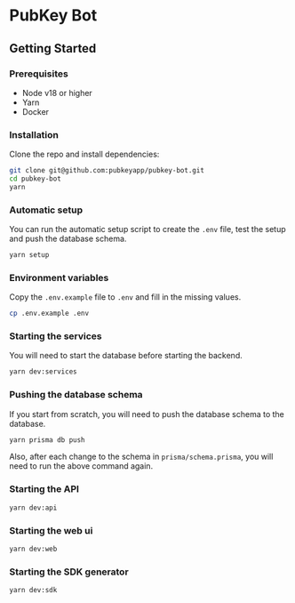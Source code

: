 # PubKey Bot

## Getting Started

### Prerequisites

- Node v18 or higher
- Yarn
- Docker

### Installation

Clone the repo and install dependencies:

```bash
git clone git@github.com:pubkeyapp/pubkey-bot.git
cd pubkey-bot
yarn
```

### Automatic setup

You can run the automatic setup script to create the `.env` file, test the setup and push the database schema.

```bash
yarn setup
```

### Environment variables

Copy the `.env.example` file to `.env` and fill in the missing values.

```bash
cp .env.example .env
```

### Starting the services

You will need to start the database before starting the backend.

```bash
yarn dev:services
```

### Pushing the database schema

If you start from scratch, you will need to push the database schema to the database.

```bash
yarn prisma db push
```

Also, after each change to the schema in `prisma/schema.prisma`, you will need to run the above command again.

### Starting the API

```bash
yarn dev:api
```

### Starting the web ui

```bash
yarn dev:web
```

### Starting the SDK generator

```bash
yarn dev:sdk
```
